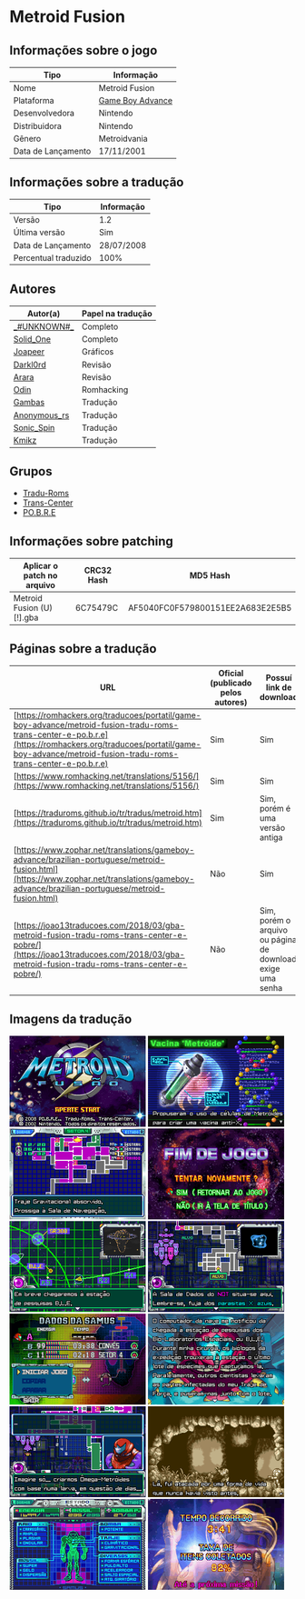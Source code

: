 # Metroid Fusion

## Informações sobre o jogo

| Tipo | Informação |
| ----------- | ----------- |
| Nome | Metroid Fusion |
| Plataforma | [Game Boy Advance](../) |
| Desenvolvedora | Nintendo |
| Distribuidora | Nintendo |
| Gênero | Metroidvania |
| Data de Lançamento | 17/11/2001 |

## Informações sobre a tradução

| Tipo | Informação |
| ----------- | ----------- |
| Versão | 1\.2 |
| Última versão | Sim |
| Data de Lançamento | 28/07/2008 |
| Percentual traduzido | 100% |

## Autores

| Autor(a) | Papel na tradução |
| ----------- | ----------- |
| [\_\#UNKNOWN\#\_](../../../autores/unknown/) | Completo |
| [Solid\_One](../../../autores/solid_one/) | Completo |
| [Joapeer](../../../autores/joapeer/) | Gráficos |
| [Darkl0rd](../../../autores/darkl0rd/) | Revisão |
| [Arara](../../../autores/arara/) | Revisão |
| [Odin](../../../autores/odin/) | Romhacking |
| [Gambas](../../../autores/gambas/) | Tradução |
| [Anonymous\_rs](../../../autores/anonymous_rs/) | Tradução |
| [Sonic\_Spin](../../../autores/sonic_spin/) | Tradução |
| [Kmikz](../../../autores/kmikz/) | Tradução |

## Grupos

* [Tradu\-Roms](../../../grupos/tradu-roms/)
* [Trans\-Center](../../../grupos/trans-center/)
* [PO\.B\.R\.E](../../../grupos/pobre/)

## Informações sobre patching

| Aplicar o patch no arquivo | CRC32 Hash | MD5 Hash |
| ----------- | ----------- | ----------- |
| Metroid Fusion \(U\) \[\!\]\.gba | 6C75479C | AF5040FC0F579800151EE2A683E2E5B5 |

## Páginas sobre a tradução

| URL | Oficial (publicado pelos autores) | Possuí link de download |
| ----------- | ----------- | ----------- |
| [https://romhackers.org/traducoes/portatil/game-boy-advance/metroid-fusion-tradu-roms-trans-center-e-po.b.r.e](https://romhackers.org/traducoes/portatil/game-boy-advance/metroid-fusion-tradu-roms-trans-center-e-po.b.r.e) | Sim | Sim |
| [https://www.romhacking.net/translations/5156/](https://www.romhacking.net/translations/5156/) | Sim | Sim |
| [https://traduroms.github.io/tr/tradus/metroid.htm](https://traduroms.github.io/tr/tradus/metroid.htm) | Sim | Sim, porém é uma versão antiga |
| [https://www.zophar.net/translations/gameboy-advance/brazilian-portuguese/metroid-fusion.html](https://www.zophar.net/translations/gameboy-advance/brazilian-portuguese/metroid-fusion.html) | Não | Sim |
| [https://joao13traducoes.com/2018/03/gba-metroid-fusion-tradu-roms-trans-center-e-pobre/](https://joao13traducoes.com/2018/03/gba-metroid-fusion-tradu-roms-trans-center-e-pobre/) | Não | Sim, porém o arquivo ou página de download exige uma senha |

## Imagens da tradução

![Imagem de exemplo da tradução 1](1.png)
![Imagem de exemplo da tradução 2](10.png)
![Imagem de exemplo da tradução 3](11.png)
![Imagem de exemplo da tradução 4](12.png)
![Imagem de exemplo da tradução 5](2.png)
![Imagem de exemplo da tradução 6](3.png)
![Imagem de exemplo da tradução 7](4.png)
![Imagem de exemplo da tradução 8](5.png)
![Imagem de exemplo da tradução 9](6.png)
![Imagem de exemplo da tradução 10](7.png)
![Imagem de exemplo da tradução 11](8.png)
![Imagem de exemplo da tradução 12](9.png)